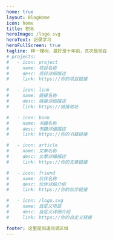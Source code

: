 ```yaml
---
home: true
layout: BlogHome
icon: home
title: 积木
heroImage: /logo.svg
heroText: 记录学习
heroFullScreen: true
tagline: 种一棵树，最好是十年前，其次是现在
# projects:
#   - icon: project
#     name: 项目名称
#     desc: 项目详细描述
#     link: https://你的项目链接

#   - icon: link
#     name: 链接名称
#     desc: 链接详细描述
#     link: https://链接地址

#   - icon: book
#     name: 书籍名称
#     desc: 书籍详细描述
#     link: https://你的书籍链接

#   - icon: article
#     name: 文章名称
#     desc: 文章详细描述
#     link: https://你的文章链接

#   - icon: friend
#     name: 伙伴名称
#     desc: 伙伴详细介绍
#     link: https://你的伙伴链接

#   - icon: /logo.svg
#     name: 自定义项目
#     desc: 自定义详细介绍
#     link: https://你的自定义链接

footer: 这里是加速同调区域
---
```


